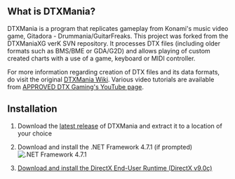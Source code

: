 ## What is DTXMania?
DTXMania is a program that replicates gameplay from Konami's music video game, Gitadora - Drummania/GuitarFreaks. This project was forked from the DTXManiaXG verK SVN repository. It processes DTX files (including older formats such as BMS/BME or GDA/G2D) and allows playing of custom created charts with a use of a game, keyboard or MIDI controller.

For more information regarding creation of DTX files and its data formats, do visit the original [DTXMania Wiki](https://osdn.net/projects/dtxmania/wiki/DTX%20data%20format). Various video tutorials are available from [APPROVED DTX Gaming's YouTube page](https://youtu.be/9GlSk62pgGw).

## Installation
1. Download the [latest release](https://github.com/limyz/DTXmaniaXG/releases) of DTXMania and extract it to a location of your choice

2. Download and install the .NET Framework 4.7.1 (if prompted)
![.NET Framework 4.7.1](https://dotnet.microsoft.com/download/dotnet-framework/net471)

3. [Download and install the DirectX End-User Runtime (DirectX v9.0c)](https://www.microsoft.com/en-us/download/details.aspx?displaylang=en&id=35)
